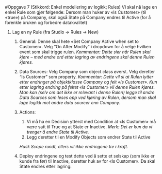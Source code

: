 #Oppgave 7 (Stikkord: Enkel modellering av logikk; Rules)
Vi skal nå lage en enkel Rule som gjør følgende: Dersom man huker av «Is Customer» (til «true») på Company, skal også State på Company endres til Active (for å forenkle bruken og forbedre datakvalitet)
1. Lag en ny Rule (fra Studio -> Rules -> New)
   1. General: Denne skal hete «Set Company Active when set to Customer». Velg “On After Modify” i dropdown for å velge hvilken event som skal trigge rulen.
   *Kommentar: Dette sier når Rulen skal kjøre – med andre ord etter lagring av endringene skal denne Rulen kjøres.*
   2. Data Sources: Velg Company som object class øverst. Velg deretter  “Is Customer” som property.
   *Kommentar: Dette vil si at Rulen lytter etter endringer på objektklasse Company og felt «Is Customer». Kun etter lagring endring på feltet «Is Customer» vil denne Rulen kjøres. Man kan (selv om det ikke er relevant i denne Rulen) legge til andre Data Sources som leses opp ved kjøring av Rulen, dersom man skal lage logikk mot andre data sourcer enn Company.*
   3. Actions: 
      1. Vi må ha en Decision ytterst med Condition at «Is Customer» må være satt til True og at State er Inactive.
      *Merk: Det er kun da vi trenger å endre State til Active.*
      2. Legg deretter til en Modify Objects som endrer State til Active

      *Husk Scope rundt, ellers vil ikke endringene tre i kraft.*
   4. Deploy endringene og test dette ved å sette et selskap (som ikke er kunde fra før) til  Inactive, deretter huk av for «Is Customer». Da skal State endres etter lagring.
